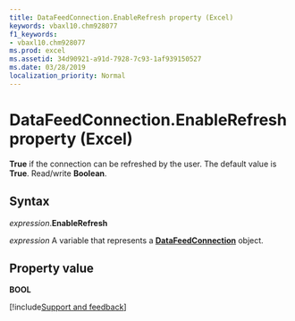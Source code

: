```yaml
---
title: DataFeedConnection.EnableRefresh property (Excel)
keywords: vbaxl10.chm928077
f1_keywords:
- vbaxl10.chm928077
ms.prod: excel
ms.assetid: 34d90921-a91d-7928-7c93-1af939150527
ms.date: 03/28/2019
localization_priority: Normal
---
```



# DataFeedConnection.EnableRefresh property (Excel)

**True** if the connection can be refreshed by the user. The default value is **True**. Read/write **Boolean**.


## Syntax

_expression_.**EnableRefresh**

_expression_ A variable that represents a **[DataFeedConnection](Excel.datafeedconnection.md)** object.


## Property value

**BOOL**




[!include[Support and feedback](~/includes/feedback-boilerplate.md)]